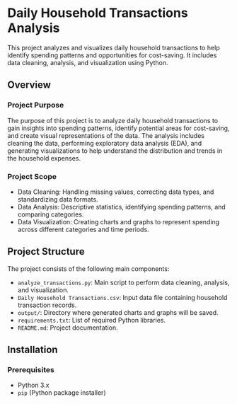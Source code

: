 # Daily Household Transactions Analysis
This project analyzes and visualizes daily household transactions to help identify spending patterns and opportunities for cost-saving. It includes data cleaning, analysis, and visualization using Python.

## Overview

### Project Purpose
The purpose of this project is to analyze daily household transactions to gain insights into spending patterns, identify potential areas for cost-saving, and create visual representations of the data. The analysis includes cleaning the data, performing exploratory data analysis (EDA), and generating visualizations to help understand the distribution and trends in the household expenses.

### Project Scope
- Data Cleaning: Handling missing values, correcting data types, and standardizing data formats.
- Data Analysis: Descriptive statistics, identifying spending patterns, and comparing categories.
- Data Visualization: Creating charts and graphs to represent spending across different categories and time periods.

## Project Structure
The project consists of the following main components:
- `analyze_transactions.py`: Main script to perform data cleaning, analysis, and visualization.
- `Daily Household Transactions.csv`: Input data file containing household transaction records.
- `output/`: Directory where generated charts and graphs will be saved.
- `requirements.txt`: List of required Python libraries.
- `README.md`: Project documentation.

## Installation

### Prerequisites
- Python 3.x
- `pip` (Python package installer)
